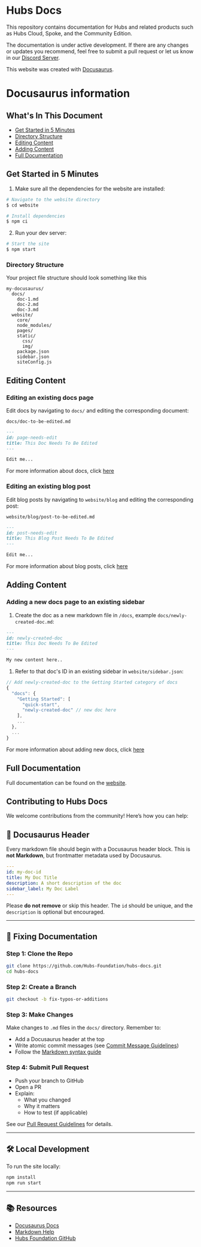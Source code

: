 # Hubs Docs

This repository contains documentation for Hubs and related products such as Hubs Cloud, Spoke, and the Community Edition.

The documentation is under active development. If there are any changes or updates you recommend, feel free to submit a pull request or let us know in our [Discord Server](https://discord.gg/wHmY4nd).

This website was created with [Docusaurus](https://docusaurus.io/).

# Docusaurus information
## What's In This Document

* [Get Started in 5 Minutes](#get-started-in-5-minutes)
* [Directory Structure](#directory-structure)
* [Editing Content](#editing-content)
* [Adding Content](#adding-content)
* [Full Documentation](#full-documentation)

## Get Started in 5 Minutes

1. Make sure all the dependencies for the website are installed:

```sh
# Navigate to the website directory
$ cd website

# Install dependencies
$ npm ci
```
2. Run your dev server:

```sh
# Start the site
$ npm start
```

### Directory Structure

Your project file structure should look something like this

```
my-docusaurus/
  docs/
    doc-1.md
    doc-2.md
    doc-3.md
  website/
    core/
    node_modules/
    pages/
    static/
      css/
      img/
    package.json
    sidebar.json
    siteConfig.js
```

## Editing Content

### Editing an existing docs page

Edit docs by navigating to `docs/` and editing the corresponding document:

`docs/doc-to-be-edited.md`

```markdown
---
id: page-needs-edit
title: This Doc Needs To Be Edited
---

Edit me...
```

For more information about docs, click [here](https://docusaurus.io/docs/en/navigation)

### Editing an existing blog post

Edit blog posts by navigating to `website/blog` and editing the corresponding post:

`website/blog/post-to-be-edited.md`
```markdown
---
id: post-needs-edit
title: This Blog Post Needs To Be Edited
---

Edit me...
```

For more information about blog posts, click [here](https://docusaurus.io/docs/en/adding-blog)

## Adding Content

### Adding a new docs page to an existing sidebar

1. Create the doc as a new markdown file in `/docs`, example `docs/newly-created-doc.md`:

```md
---
id: newly-created-doc
title: This Doc Needs To Be Edited
---

My new content here..
```

1. Refer to that doc's ID in an existing sidebar in `website/sidebar.json`:

```javascript
// Add newly-created-doc to the Getting Started category of docs
{
  "docs": {
    "Getting Started": [
      "quick-start",
      "newly-created-doc" // new doc here
    ],
    ...
  },
  ...
}
```

For more information about adding new docs, click [here](https://docusaurus.io/docs/en/navigation)

## Full Documentation

Full documentation can be found on the [website](https://docusaurus.io/).

## Contributing to Hubs Docs

We welcome contributions from the community! Here’s how you can help:

## 📄 Docusaurus Header

Every markdown file should begin with a Docusaurus header block. This is **not Markdown**, but frontmatter metadata used by Docusaurus.

```yaml
---
id: my-doc-id
title: My Doc Title
description: A short description of the doc
sidebar_label: My Doc Label
---
```

Please **do not remove** or skip this header. The `id` should be unique, and the `description` is optional but encouraged.

---

## 📝 Fixing Documentation

### Step 1: Clone the Repo

```bash
git clone https://github.com/Hubs-Foundation/hubs-docs.git
cd hubs-docs
```

### Step 2: Create a Branch

```bash
git checkout -b fix-typos-or-additions
```

### Step 3: Make Changes

Make changes to `.md` files in the `docs/` directory. Remember to:

- Add a Docusaurus header at the top
- Write atomic commit messages (see [Commit Message Guidelines](https://github.com/Hubs-Foundation/policies-procedures-guidelines-public/blob/main/commit-message-guidelines.md))
- Follow the [Markdown syntax guide](https://commonmark.org/help/)

### Step 4: Submit Pull Request

- Push your branch to GitHub
- Open a PR
- Explain:
  - What you changed
  - Why it matters
  - How to test (if applicable)

See our [Pull Request Guidelines](https://github.com/Hubs-Foundation/policies-procedures-guidelines-public/blob/main/pull-request-guidelines.md) for details.

---

## 🛠 Local Development

To run the site locally:

```bash
npm install
npm run start
```

---

## 📚 Resources

- [Docusaurus Docs](https://docusaurus.io/docs)
- [Markdown Help](https://commonmark.org/help/)
- [Hubs Foundation GitHub](https://github.com/Hubs-Foundation)

